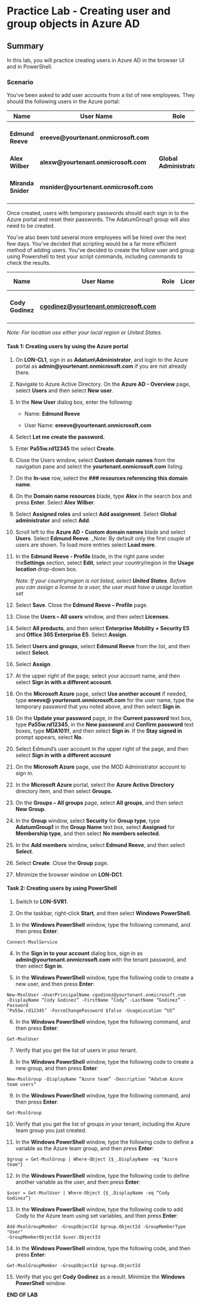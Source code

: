 # Practice Lab - Creating user and group objects in Azure AD

## Summary

In this lab, you will practice creating users in Azure AD in the browser UI and in PowerShell.

### Scenario

You've been asked to add user accounts from a list of new employees.  They should the following users in the Azure portal:

| **Name**           | **User Name**                           | **Role**                 | **License**                 | **Password**      | **Security Group** |
|--------------------|-----------------------------------------|--------------------------|-----------------------------|-------------------|--------------------|
| **Edmund Reeve**   | **ereeve\@yourtenant.onmicrosoft.com**  |                          | **EMS E5 and O365 Ent E5**  | **Pa55w.rd12345** | **AdatumGroup1**   |
| **Alex Wilber**    | **alexw\@yourtenant.onmicrosoft.com**   | **Global Administrator** |                             | **(temporary)**   |                    |
| **Miranda Snider** | **msnider\@yourtenant.onmicrosoft.com** |                          | **EMS E5 and O365 Ent E5**  | **(temporary)**   |                    |

Once created, users with temporary passwords should each sign in to the Azure portal and reset their passwords. The AdatumGroup1 group will also need to be created.

You've also been told several more employees will be hired over the next few days.  You've decided that scripting would be a far more efficient method of adding users. You've decided to create the follow user and group using Powershell to test your script commands, including commands to check the results. 

| **Name**           | **User Name**                           | **Role**                 | **License**                 | **Password**      | **Security Group** |
|--------------------|-----------------------------------------|--------------------------|-----------------------------|-------------------|--------------------|
| **Cody Godinez**   | **cgodinez@yourtenant.onmicrosoft.com**  |                          |   | **Pa55w.rd12345** | **Adatum Azure team users**   |

_Note: For location use either your local region or United States._ 

#### Task 1: Creating users by using the Azure portal

1.  On **LON-CL1**, sign in as **Adatum\\Administrator**, and login to the
    Azure portal as **admin\@yourtenant.onmicrosoft.com** if you are not already there.
    
2.  Navigate to Azure Active Directory.  On the **Azure AD - Overview** page, select 
    **Users** and then select **New user**.

3.  In the **New User** dialog box, enter the following:

    -  Name: **Edmund Reeve**

    -  User Name: **ereeve\@yourtenant.onmicrosoft.com**

4.  Select **Let me create the password.**

5.  Enter **Pa55w.rd12345** the select **Create**.

6.  Close the Users window, select **Custom domain names** from the navigation pane and select 
    the **yourtenant.onmicrosoft.com** listing.

7.  On the **In-use** row, select the **### resources referencing this domain name**. 

8.  On the **Domain name resources** blade, type **Alex** in the search box and 
    press **Enter**. Select **Alex Wilber**.

9.  Select **Assigned roles** and select **Add assignment**. Select **Global administrator** and select **Add**.

10. Scroll left to the **Azure AD - Custom domain names** blade and select **Users**. 
    Select **Edmund Reeve**.
    _Note: By default only the first couple of users are shown. To load more entries select **Load more**.

11. In the **Edmund Reeve - Profile** blade, in the right pane under the**Settings** 
    section, select **Edit**, select your country/region in the **Usage location** drop-down box. 
    
    _Note: If your country/region is not listed, select **United States**. Before you can assign a license to a user, the user must have a usage location set_
    
12. Select **Save**. Close the **Edmund Reeve – Profile** page.

13. Close the **Users – All users** window, and then select **Licenses**.

14. Select **All products**, and then select **Enterprise Mobility + Security
    E5** and **Office 365 Enterprise E5**. Select **Assign**.

15. Select **Users and groups**, select **Edmund Reeve** from the list, and
    then select **Select**.

16. Select **Assign**.

17. At the upper right of the page, select your account name, and then select
    **Sign in with a different account**.

18. On the **Microsoft Azure** page, select **Use another account** if needed,
    type **ereeve\@ yourtenant.onmicrosoft.com** for the user name, type the
    temporary password that you noted above, and then select **Sign in**.

19. On the **Update your password** page, in the **Current password** text box,
    type **Pa55w.rd12345**, in the **New password** and **Confirm
    password** text boxes, type **MDA101!!**, and then select **Sign in**. If the
    **Stay signed in** prompt appears, select **No**.

20. Select Edmund’s user account in the upper right of the page, and then select
    **Sign in with a different account**

21. On the **Microsoft Azure** page, use the MOD Administrator account to sign
    in.

22. In the **Microsoft Azure** portal, select the **Azure Active Directory**
    directory item, and then select **Groups.**

23. On the **Groups – All groups** page, select **All groups**, and then select
    **New Group**.

24. In the **Group** window, select **Security** for **Group type**, type
    **AdatumGroup1** in the **Group Name** text box, select **Assigned** for
    **Membership type**, and then select **No members selected**.

25. In the **Add members** window, select **Edmund Reeve**, and then select
    **Select**.

26. Select **Create**. Close the **Group** page.

27. Minimize the browser window on **LON-DC1**.

#### Task 2: Creating users by using PowerShell

1.  Switch to **LON-SVR1**.

2.  On the taskbar, right-click **Start**, and then select **Windows PowerShell**.

3.  In the **Windows PowerShell** window, type the following command, and then press
    **Enter**:

```
Connect-MsolService

```
4.  In the **Sign in to your account** dialog box, sign in as
    **admin\@yourtenant.onmicrosoft.com** with the tenant password, and then
    select **Sign in**.

5.  In the **Windows PowerShell** window, type the following code to create a new user, and then press
    **Enter**:

```
New-MsolUser –UserPrincipalName cgodinez@yourtenant.onmicrosoft.com
-DisplayName “Cody Godinez” -FirstName “Cody” -LastName “Godinez” -Password
‘Pa55w.rd12345’ -ForceChangePassword $false -UsageLocation “US”

```
6.  In the **Windows PowerShell** window, type the following command, and then press
    **Enter**:

```
Get-MsolUser

```
7.  Verify that you get the list of users in your tenant.

8.  In the **Windows PowerShell** window, type the following code to create a new group, and then press
    **Enter**:

```
New-MsolGroup -DisplayName “Azure team” -Description “Adatum Azure team users”

```
9.  In the **Windows PowerShell** window, type the following command, and then press
    **Enter**:

```
Get-MsolGroup

```
10.  Verify that you get the list of groups in your tenant, including the Azure team group you just created.

11.  In the **Windows PowerShell** window, type the following code to define a variable as the Azure team group, and then press
    **Enter**:

```
$group = Get-MsolGroup | Where-Object {$_.DisplayName -eq "Azure team"}

```
12.  In the **Windows PowerShell** window, type the following code to define another variable as the user, and then press
    **Enter**:

```
$user = Get-MsolUser | Where-Object {$_.DisplayName -eq “Cody Godinez”}

```
13.  In the **Windows PowerShell** window, type the following code to add Cody to the Azure team using set variables, and then press
    **Enter**:

```
Add-MsolGroupMember -GroupObjectId $group.ObjectId -GroupMemberType "User"
-GroupMemberObjectId $user.ObjectId

```
14.  In the **Windows PowerShell** window, type the following code, and then press
    **Enter**:

```
Get-MsolGroupMember -GroupObjectId $group.ObjectId

```
15.  Verify that you get **Cody Godinez** as a result. Minimize the **Windows PowerShell** window.

**END OF LAB**
